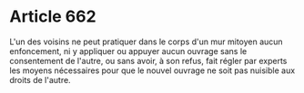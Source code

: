# Article 662

L'un des voisins ne peut pratiquer dans le corps d'un mur mitoyen aucun enfoncement, ni y appliquer ou appuyer aucun ouvrage sans le consentement de l'autre, ou sans avoir, à son refus, fait régler par experts les moyens nécessaires pour que le nouvel ouvrage ne soit pas nuisible aux droits de l'autre.
